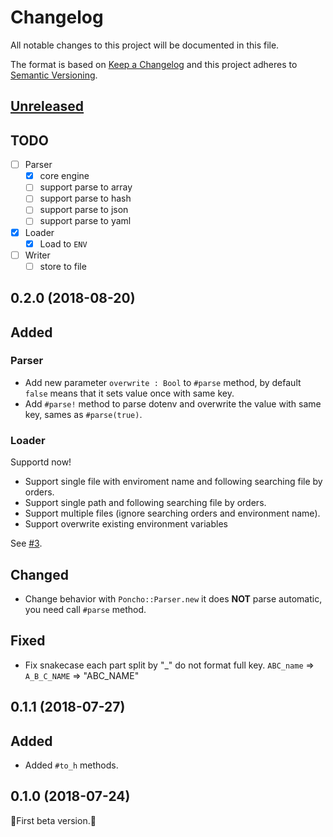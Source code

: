 # Changelog

All notable changes to this project will be documented in this file.

The format is based on [Keep a Changelog](http://keepachangelog.com/en/1.0.0/)
and this project adheres to [Semantic Versioning](http://semver.org/spec/v2.0.0.html).

## [Unreleased]

## TODO

- [ ] Parser
  - [x] core engine
  - [ ] support parse to array
  - [ ] support parse to hash
  - [ ] support parse to json
  - [ ] support parse to yaml
- [x] Loader
  - [x] Load to `ENV`
- [ ] Writer
  - [ ] store to file

## 0.2.0 (2018-08-20)

## Added

### Parser

  - Add new parameter `overwrite : Bool` to `#parse` method, by default `false` means that it sets value once with same key.
  - Add `#parse!` method to parse dotenv and overwrite the value with same key, sames as `#parse(true)`.

### Loader

Supportd now!

  - Support single file with enviroment name and following searching file by orders.
  - Support single path and following searching file by orders.
  - Support multiple files (ignore searching orders and environment name).
  - Support overwrite existing environment variables

See [#3](https://github.com/icyleaf/poncho/pull/3).

## Changed

- Change behavior with `Poncho::Parser.new` it does **NOT** parse automatic, you need call `#parse` method.

## Fixed

- Fix snakecase each part split by "_" do not format full key. `ABC_name` => `A_B_C_NAME` => "ABC_NAME"

## 0.1.1 (2018-07-27)

## Added

- Added `#to_h` methods.

## 0.1.0 (2018-07-24)

:star2:First beta version.:star2:

[Unreleased]: https://github.com/icyleaf/poncho/compare/v0.2.0...HEAD
[0.2.0]: https://github.com/icyleaf/poncho/compare/v0.1.1...v0.2.0
[0.1.1]: https://github.com/icyleaf/poncho/compare/v0.1.0...v0.1.1
[0.1.0]: https://github.com/icyleaf/poncho/compare/04d17738bcb7c15000ae56fea6c72157a96edfc4...v0.1.0
